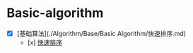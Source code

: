 # Basic-algorithm
- [x] [基础算法](./Algorithm/Base/Basic Algorithm/快速排序.md)
  * [x] 
[快速排序](Autumn/Algorithm/Base/Basic_Algorithm/快速排序.md)
